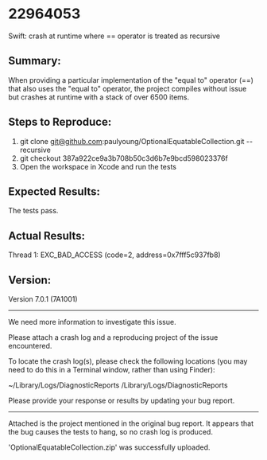 # 22964053

Swift: crash at runtime where == operator is treated as recursive

## Summary:
When providing a particular implementation of the "equal to" operator (==) that also uses the "equal to" operator, the project compiles without issue but crashes at runtime with a stack of over 6500 items.

## Steps to Reproduce:
1. git clone git@github.com:paulyoung/OptionalEquatableCollection.git --recursive
2. git checkout 387a922ce9a3b708b50c3d6b7e9bcd598023376f
3. Open the workspace in Xcode and run the tests

## Expected Results:
The tests pass.

## Actual Results:
Thread 1: EXC_BAD_ACCESS (code=2, address=0x7fff5c937fb8)

## Version:
Version 7.0.1 (7A1001)

***

We need more information to investigate this issue.

Please attach a crash log and a reproducing project of the issue encountered.

To locate the crash log(s), please check the following locations (you may need to do this in a Terminal window, rather than using Finder):

~/Library/Logs/DiagnosticReports
/Library/Logs/DiagnosticReports

Please provide your response or results by updating your bug report.

***

Attached is the project mentioned in the original bug report. It appears that the bug causes the tests to hang, so no crash log is produced.

'OptionalEquatableCollection.zip' was successfully uploaded.
